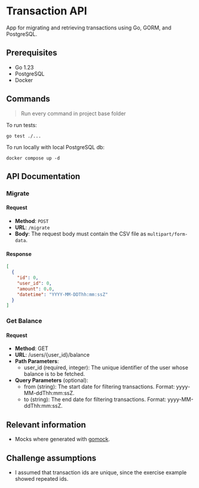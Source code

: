 # Transaction API

App for migrating and retrieving transactions using Go, GORM, and PostgreSQL.

## Prerequisites

- Go 1.23
- PostgreSQL
- Docker

## Commands

> Run every command in project base folder

To run tests:
```shell
go test ./...
```

To run locally with local PostgreSQL db:
```shell
docker compose up -d
```
## API Documentation

### Migrate

#### Request

- **Method**: `POST`
- **URL**: `/migrate`
- **Body**: The request body must contain the CSV file as `multipart/form-data`.

#### Response

```json
[
  {
    "id": 0,
    "user_id": 0,
    "amount": 0.0,
    "datetime": "YYYY-MM-DDThh:mm:ssZ"
  }
]
```

### Get Balance

#### Request

- **Method**: GET
- **URL**: /users/{user_id}/balance
- **Path Parameters**:
  - user_id (required, integer): The unique identifier of the user whose balance is to be fetched.
- **Query Parameters** (optional):
  - from (string): The start date for filtering transactions. Format: yyyy-MM-ddThh:mm:ssZ.
  - to (string): The end date for filtering transactions. Format: yyyy-MM-ddThh:mm:ssZ.

## Relevant information

- Mocks where generated with [gomock](https://github.com/golang/mock).

## Challenge assumptions

- I assumed that transaction ids are unique, since the exercise example showed repeated ids.